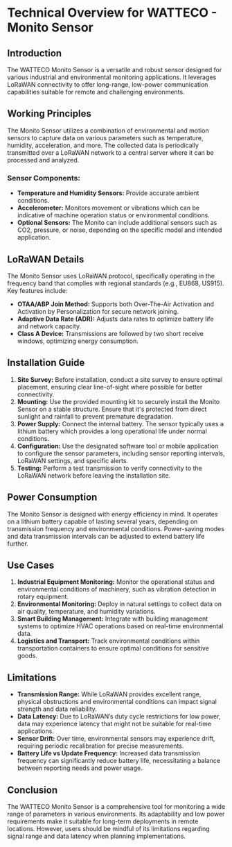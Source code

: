 # Technical Overview for WATTECO - Monito Sensor

## Introduction
The WATTECO Monito Sensor is a versatile and robust sensor designed for various industrial and environmental monitoring applications. It leverages LoRaWAN connectivity to offer long-range, low-power communication capabilities suitable for remote and challenging environments.

## Working Principles
The Monito Sensor utilizes a combination of environmental and motion sensors to capture data on various parameters such as temperature, humidity, acceleration, and more. The collected data is periodically transmitted over a LoRaWAN network to a central server where it can be processed and analyzed.

### Sensor Components:
- **Temperature and Humidity Sensors:** Provide accurate ambient conditions.
- **Accelerometer:** Monitors movement or vibrations which can be indicative of machine operation status or environmental conditions.
- **Optional Sensors:** The Monito can include additional sensors such as CO2, pressure, or noise, depending on the specific model and intended application.

## LoRaWAN Details
The Monito Sensor uses LoRaWAN protocol, specifically operating in the frequency band that complies with regional standards (e.g., EU868, US915). Key features include:

- **OTAA/ABP Join Method:** Supports both Over-The-Air Activation and Activation by Personalization for secure network joining.
- **Adaptive Data Rate (ADR):** Adjusts data rates to optimize battery life and network capacity.
- **Class A Device:** Transmissions are followed by two short receive windows, optimizing energy consumption.

## Installation Guide
1. **Site Survey:** Before installation, conduct a site survey to ensure optimal placement, ensuring clear line-of-sight where possible for better connectivity.
2. **Mounting:** Use the provided mounting kit to securely install the Monito Sensor on a stable structure. Ensure that it's protected from direct sunlight and rainfall to prevent premature degradation.
3. **Power Supply:** Connect the internal battery. The sensor typically uses a lithium battery which provides a long operational life under normal conditions.
4. **Configuration:** Use the designated software tool or mobile application to configure the sensor parameters, including sensor reporting intervals, LoRaWAN settings, and specific alerts.
5. **Testing:** Perform a test transmission to verify connectivity to the LoRaWAN network before leaving the installation site.

## Power Consumption
The Monito Sensor is designed with energy efficiency in mind. It operates on a lithium battery capable of lasting several years, depending on transmission frequency and environmental conditions. Power-saving modes and data transmission intervals can be adjusted to extend battery life further.

## Use Cases
1. **Industrial Equipment Monitoring:** Monitor the operational status and environmental conditions of machinery, such as vibration detection in rotary equipment.
2. **Environmental Monitoring:** Deploy in natural settings to collect data on air quality, temperature, and humidity variations.
3. **Smart Building Management:** Integrate with building management systems to optimize HVAC operations based on real-time environmental data.
4. **Logistics and Transport:** Track environmental conditions within transportation containers to ensure optimal conditions for sensitive goods.

## Limitations
- **Transmission Range:** While LoRaWAN provides excellent range, physical obstructions and environmental conditions can impact signal strength and data reliability.
- **Data Latency:** Due to LoRaWAN’s duty cycle restrictions for low power, data may experience latency that might not be suitable for real-time applications.
- **Sensor Drift:** Over time, environmental sensors may experience drift, requiring periodic recalibration for precise measurements.
- **Battery Life vs Update Frequency:** Increased data transmission frequency can significantly reduce battery life, necessitating a balance between reporting needs and power usage.

## Conclusion
The WATTECO Monito Sensor is a comprehensive tool for monitoring a wide range of parameters in various environments. Its adaptability and low power requirements make it suitable for long-term deployments in remote locations. However, users should be mindful of its limitations regarding signal range and data latency when planning implementations.